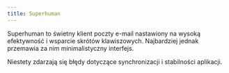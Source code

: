 ```yaml
---
title: Superhuman
---
```


Superhuman to świetny klient poczty e-mail nastawiony na wysoką efektywność i wsparcie skrótów klawiszowych. Najbardziej jednak przemawia za nim minimalistyczny interfejs. 

Niestety zdarzają się błędy dotyczące synchronizacji i stabilności aplikacji.